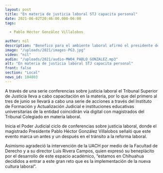 ```yaml
---
layout: post
title: "En materia de justicia laboral STJ capacita personal"
date: 2021-06-02T20:46:00.000-06:00
tags:
  
  - Pablo Héctor González Villalobos
  
author: nil
description: "Benefico para el ambiente laboral afirmó el presidente de este organismo."
image: "/uploads/2021/images-PG3.jpg"
video: "nil"
audio: "/uploads/2021/audio-MW04_PABLO_GONZALEZ.mp3"
alt: "En materia de justicia laboral STJ capacita personal"
front: false
section: "Local"
news_id: 184803
---
```


A través de una serie conferencias sobre justicia laboral el Tribunal Superior de Justicia lleva a cabo capacitación en la materia, por lo que del primero al tres de junio se llevará a cabo una serie de acciones a través del Instituto de Formación y Actualización Judicial e instituciones educativas universitarias de la entidad coincidirán vía digital con magistrados del Tribunal Colegiado en materia laboral. 

Inicia el Poder Judicial ciclo de conferencias sobre justicia laboral, donde el magistrado Presidente Pablo Héctor González Villalobos señaló que este evento marca un antes y un después en el tránsito a la reforma laboral.

Asimismo agradeció la intervención de la UACH por medio de la Facultad de Derecho y a su director Luis Rivera Campos, quien expresó su beneplácito por el desarrollo de este espacio académico, “estamos en Chihuahua decididos a entrar a este gran reto que es la implementación de la nueva cultura laboral”.
